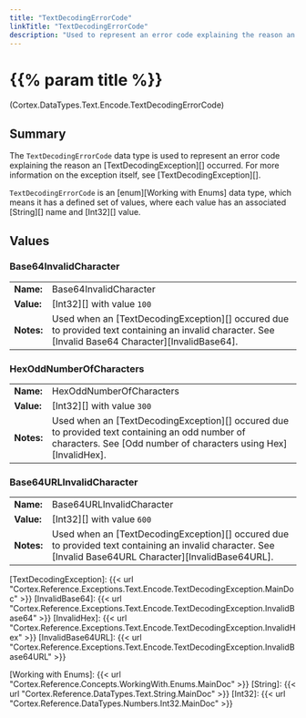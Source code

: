 ```yaml
---
title: "TextDecodingErrorCode"
linkTitle: "TextDecodingErrorCode"
description: "Used to represent an error code explaining the reason an `TextDecodingException` occurred."
---
```


# {{% param title %}}

<p class="namespace">(Cortex.DataTypes.Text.Encode.TextDecodingErrorCode)</p>

## Summary

The `TextDecodingErrorCode` data type is used to represent an error code explaining the reason an [TextDecodingException][] occurred. For more information on the exception itself, see [TextDecodingException][].

`TextDecodingErrorCode` is an [enum][Working with Enums] data type, which means it has a defined set of values, where each value has an associated [String][] name and [Int32][] value.

## Values

### Base64InvalidCharacter

| | |
|-|-|
| **Name:**    | Base64InvalidCharacter                                     |
| **Value:**   | [Int32][] with value `100`                      |
| **Notes:**   | Used when an [TextDecodingException][] occured due to provided text containing an invalid character. See [Invalid Base64 Character][InvalidBase64]. |

### HexOddNumberOfCharacters

| | |
|-|-|
| **Name:**    | HexOddNumberOfCharacters                                     |
| **Value:**   | [Int32][] with value `300`                      |
| **Notes:**   | Used when an [TextDecodingException][] occured due to provided text containing an odd number of characters. See [Odd number of characters using Hex][InvalidHex]. |

### Base64URLInvalidCharacter

| | |
|-|-|
| **Name:**    | Base64URLInvalidCharacter                                    |
| **Value:**   | [Int32][] with value `600`                      |
| **Notes:**   | Used when an [TextDecodingException][] occured due to provided text containing an invalid character. See [Invalid Base64URL Character][InvalidBase64URL]. |

[TextDecodingException]: {{< url "Cortex.Reference.Exceptions.Text.Encode.TextDecodingException.MainDoc" >}}
[InvalidBase64]: {{< url "Cortex.Reference.Exceptions.Text.Encode.TextDecodingException.InvalidBase64" >}}
[InvalidHex]: {{< url "Cortex.Reference.Exceptions.Text.Encode.TextDecodingException.InvalidHex" >}}
[InvalidBase64URL]: {{< url "Cortex.Reference.Exceptions.Text.Encode.TextDecodingException.InvalidBase64URL" >}}

[Working with Enums]: {{< url "Cortex.Reference.Concepts.WorkingWith.Enums.MainDoc" >}}
[String]: {{< url "Cortex.Reference.DataTypes.Text.String.MainDoc" >}}
[Int32]: {{< url "Cortex.Reference.DataTypes.Numbers.Int32.MainDoc" >}}
